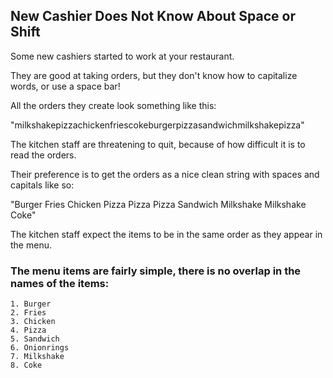 ## New Cashier Does Not Know About Space or Shift 

Some new cashiers started to work at your restaurant.

They are good at taking orders, but they don't know how to capitalize words, or use a space bar!

All the orders they create look something like this:

"milkshakepizzachickenfriescokeburgerpizzasandwichmilkshakepizza"

The kitchen staff are threatening to quit, because of how difficult it is to read the orders.

Their preference is to get the orders as a nice clean string with spaces and capitals like so:

"Burger Fries Chicken Pizza Pizza Pizza Sandwich Milkshake Milkshake Coke"

The kitchen staff expect the items to be in the same order as they appear in the menu.

### The menu items are fairly simple, there is no overlap in the names of the items:

    1. Burger
    2. Fries
    3. Chicken
    4. Pizza
    5. Sandwich
    6. Onionrings
    7. Milkshake
    8. Coke

